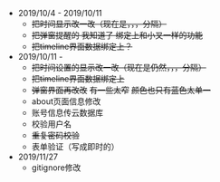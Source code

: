 * 2019/10/4 - 2019/10/11
  - ~~把时间显示改一改（现在是，，，分隔）~~
  - ~~把弹窗提醒的 我知道了 绑定上和小叉一样的功能~~
  - ~~把timeline界面数据绑定上？~~
* 2019/10/11 -
  - ~~把时间设置的显示改一改（现在是仍然，，，分隔）~~
  - ~~把timeline界面数据绑定上~~
  - ~~弹窗界面再改改~~ ~~有一些太窄~~ ~~颜色也只有蓝色太单一~~
  - about页面信息修改
  - 账号信息传云数据库
  - 校验用户名
  - ~~重复密码校验~~
  - 表单验证（写成即时的）
* 2019/11/27 
  * gitignore修改


